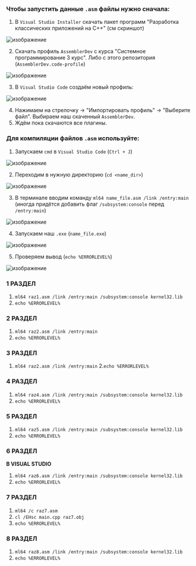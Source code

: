 ### Чтобы запустить данные `.asm` файлы нужно сначала:
1. В `Visual Studio Installer` скачать пакет программ "Разработка классических приложений на C++" (см скриншот)

![изображение](https://github.com/user-attachments/assets/d8a6f1f5-34a1-4c1e-933e-be92deefe4df)

2. Скачать профиль `AssemblerDev` с курса "Системное программирование 3 курс". Либо с этого репозитория (`AssemblerDev.code-profile`)

![изображение](https://github.com/user-attachments/assets/6a94cd30-c727-4208-9271-39ad1bb81e58)

3. В `Visual Studio Code` создаём новый профиль:

![изображение](https://github.com/user-attachments/assets/ada78cef-49c7-440f-9bee-524f490017f7)

4. Нажимаем на стрелочку -> "Импортировать профиль" -> "Выберите файл". Выбираем наш скаченный `AssemblerDev`.
5. Ждём пока скачаются все плагины.

### Для компиляции файлов `.asm` используйте:

1. Запускаем `cmd` в `Visual Studio Code` (`Ctrl + J`)

![изображение](https://github.com/user-attachments/assets/1f840ca0-438e-4345-a678-984d651031b0)

2. Переходим в нужную директорию (`cd <name_dir>`)

![изображение](https://github.com/user-attachments/assets/8fc5baf0-74cd-4cf5-980d-44eec86d35bd)

3. В терминале вводим команду `ml64 name_file.asm /link /entry:main` (иногда придётся добавить флаг `/subsystem:console` перед `/entry:main`)

![изображение](https://github.com/user-attachments/assets/c61bded0-fc19-485c-a766-2acce2c9b7b6)

4. Запускаем наш `.exe` (`name_file.exe`)

![изображение](https://github.com/user-attachments/assets/b1176f4a-e435-49b9-8dbd-8e7c5d6b75ae)

5. Проверяем вывод (`echo %ERRORLEVEL%`)

![изображение](https://github.com/user-attachments/assets/1dd3eefb-5122-4122-b562-f0e8b1c3a41c)


### 1 РАЗДЕЛ
  1. `ml64 raz1.asm /link /entry:main /subsystem:console kernel32.lib`
  2. `echo %ERRORLEVEL%`

### 2 РАЗДЕЛ
  1. `ml64 raz2.asm /link /entry:main`
  2. `echo %ERRORLEVEL%`

### 3 РАЗДЕЛ
  1. `ml64 raz2.asm /link /entry:main`
  2.`echo %ERRORLEVEL%`

### 4 РАЗДЕЛ
  1. `ml64 raz4.asm /link /entry:main /subsystem:console kernel32.lib`
  2. `echo %ERRORLEVEL%`

### 5 РАЗДЕЛ
  1. `ml64 raz5.asm /link /entry:main /subsystem:console kernel32.lib`
  2. `echo %ERRORLEVEL%`

### 6 РАЗДЕЛ
  **В VISUAL STUDIO**
  1. `ml64 raz6.asm /link /entry:main /subsystem:console kernel32.lib`
  2. `echo %ERRORLEVEL%`

### 7 РАЗДЕЛ
  1. `ml64 /c raz7.asm`
  2. `cl /EHsc main.cpp raz7.obj`
  3. `echo %ERRORLEVEL%`

### 8 РАЗДЕЛ
  1. `ml64 raz8.asm /link /entry:main /subsystem:console kernel32.lib`
  2. `echo %ERRORLEVEL%`
